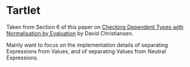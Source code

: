 # Tartlet

Taken from Section 6 of this paper on [Checking Dependent Types with Normalisation by Evaluation](http://davidchristiansen.dk/tutorials/implementing-types-hs.pdf) by David Christiansen.

Mainly want to focus on the implementation details of separating Expressions from Values, and of separating Values from Neutral Expressions.
